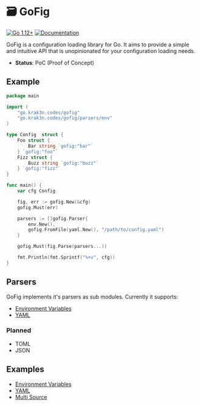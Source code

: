 # 🗃️ GoFig

[![Go 1.12+][goversion-image]][goversion-url]
[![Documentation][gofig-godoc-image]][gofig-godoc-url]

GoFig is a configuration loading library for Go. It aims to provide a simple and intuitive API that is
unopinionated for your configuration loading needs.

* **Status**: PoC (Proof of Concept)

## Example

``` go
package main

import (
	"go.krak3n.codes/gofig"
	"go.krak3n.codes/gofig/parsers/env"
)

type Config  struct {
	Foo struct {
		Bar string `gofig:"bar"`
	} `gofig:"foo"`
	Fizz struct {
		Buzz string `gofig:"buzz"`
	} `gofig:"fizz"`
}

func main() {
	var cfg Config

	fig, err := gofig.New(&cfg)
	gofig.Must(err)

	parsers := []gofig.Parser{
		env.New(),
		gofig.FromFile(yaml.New(), "/path/to/config.yaml")
	}

	gofig.Must(fig.Parse(parsers...))

	fmt.Println(fmt.Sprintf("%+v", cfg))
}
```

## Parsers

GoFig implements it's parsers as sub modules. Currently it supports:

* [Environment Variables][env-godoc-url]
* [YAML][yaml-godoc-url]

### Planned

* TOML
* JSON

## Examples

* [Environment Variables](examples/001_env)
* [YAML](examples/002_yaml)
* [Multi Source](examples/003_multisource)

[goversion-image]: https://img.shields.io/badge/Go-1.13+-00ADD8.svg
[goversion-url]: https://golang.org/
[gofig-godoc-image]: https://img.shields.io/badge/godoc-reference-00ADD8.svg
[gofig-godoc-url]: https://godoc.org/go.krak3n.codes/gofig
[env-godoc-url]: https://godoc.org/go.krak3n.codes/gofig/parsers/env
[yaml-godoc-url]: https://godoc.org/go.krak3n.codes/gofig/parsers/yaml
